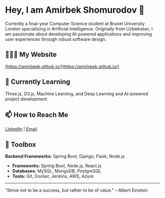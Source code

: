# Hey, I am Amirbek Shomurodov 👋  

Currently a final-year Computer Science student at Brunel University London specializing in Artificial Intelligence. Originally from Uzbekistan, I am passionate about developing AI-powered applications and improving user experiences through robust software design.

## 👨🏻‍💻 My Website  
[https://amirbeek.github.io/](https://amirbeek.github.io/)  

## 🌱 Currently Learning  
Three.js, D3.js, Machine Learning, and Deep Learning  and AI-powered project development.  

## 📫 How to Reach Me  
[LinkedIn](https://www.linkedin.com/in/amirbekshomurodovakmal/) | [Email](mailto:amirbek.shomurodov01@gmail.com)  

## 🚀 Toolbox  
**Backend Frameworks:** Spring Boot, Django, Flask, Node.js  
- **Frameworks:** Spring Boot, Node.js, React.js
- **Databases:** MySQL, MongoDB, PostgreSQL  
- **Tools:** Git, Docker, Jenkins, AWS, Azure  

---

“Strive not to be a success, but rather to be of value.” – Albert Einstein  

